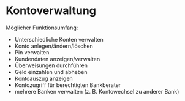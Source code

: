 # Kontoverwaltung

Möglicher Funktionsumfang:

 - Unterschiedliche Konten verwalten
 - Konto anlegen/ändern/löschen
 - Pin verwalten
 - Kundendaten anzeigen/verwalten
 - Überweisungen durchführen
 - Geld einzahlen und abheben
 - Kontoauszug anzeigen
 - Kontozugriff für berechtigten Bankberater
 - mehrere Banken verwalten (z. B. Kontowechsel zu anderer Bank)
